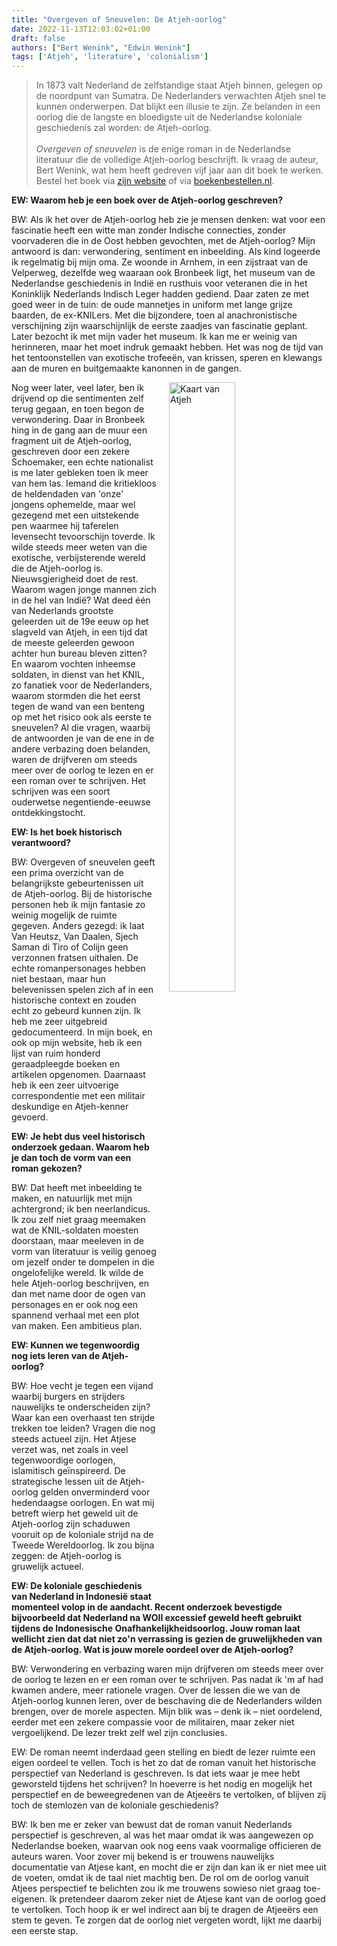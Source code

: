```yaml
---
title: "Overgeven of Sneuvelen: De Atjeh-oorlog"
date: 2022-11-13T12:03:02+01:00
draft: false
authors: ["Bert Wenink", "Edwin Wenink"]
tags: ['Atjeh', 'literature', 'colonialism']
---
```


> In 1873 valt Nederland de zelfstandige staat Atjeh binnen, gelegen op de noordpunt van Sumatra.
De Nederlanders verwachten Atjeh snel te kunnen onderwerpen.
Dat blijkt een illusie te zijn.
Ze belanden in een oorlog die de langste en bloedigste uit de Nederlandse koloniale geschiedenis zal worden: de Atjeh-oorlog.<br>
> <br>
> *Overgeven of sneuvelen* is de enige roman in de Nederlandse literatuur die de volledige Atjeh-oorlog beschrijft.
Ik vraag de auteur, Bert Wenink, wat hem heeft gedreven vijf jaar aan dit boek te werken.
Bestel het boek via [zijn website](https://bertwenink.nl/bestellen) of via [boekenbestellen.nl](https://www.boekenbestellen.nl/boek/overgeven-of-sneuvelen/9789083254203).

**EW: Waarom heb je een boek over de Atjeh-oorlog geschreven?**

BW: Als ik het over de Atjeh-oorlog heb zie je mensen denken: wat voor een fascinatie heeft een witte man zonder Indische connecties, zonder voorvaderen die in de Oost hebben gevochten, met de Atjeh-oorlog? Mijn antwoord is dan: verwondering, sentiment en inbeelding.
Als kind logeerde ik regelmatig bij mijn oma.
Ze woonde in Arnhem, in een zijstraat van de Velperweg, dezelfde weg waaraan ook Bronbeek ligt, het museum van de Nederlandse geschiedenis in Indië en rusthuis voor veteranen die in het Koninklijk Nederlands Indisch Leger hadden gediend.
Daar zaten ze met goed weer in de tuin: de oude mannetjes in uniform met lange grijze baarden, de ex-KNILers.
Met die bijzondere, toen al anachronistische verschijning zijn waarschijnlijk de eerste zaadjes van fascinatie geplant.
Later bezocht ik met mijn vader het museum.
Ik kan me er weinig van herinneren, maar het moet indruk gemaakt hebben.
Het was nog de tijd van het tentoonstellen van exotische trofeeën, van krissen, speren en klewangs aan de muren en buitgemaakte kanonnen in de gangen.

<!--![Kaart van Atjeh](/images/69/atjeh.png)-->
<figure>
	<img align="right" alt="Kaart van Atjeh" style="width:50%; margin-left: 20px" src="/images/69/atjeh.png" />
</figure>

Nog weer later, veel later, ben ik drijvend op die sentimenten zelf terug gegaan, en toen begon de verwondering.
Daar in Bronbeek hing in de gang aan de muur een fragment uit de Atjeh-oorlog, geschreven door een zekere Schoemaker, een echte nationalist is me later gebleken toen ik meer van hem las.
Iemand die kritiekloos de heldendaden van 'onze' jongens ophemelde, maar wel gezegend met een uitstekende pen waarmee hij taferelen levensecht tevoorschijn toverde.
Ik wilde steeds meer weten van die exotische, verbijsterende wereld die de Atjeh-oorlog is.
Nieuwsgierigheid doet de rest.
Waarom wagen jonge mannen zich in de hel van Indië? Wat deed één van Nederlands grootste geleerden uit de 19e eeuw op het slagveld van Atjeh, in een tijd dat de meeste geleerden gewoon achter hun bureau bleven zitten? En waarom vochten inheemse soldaten, in dienst van het KNIL, zo fanatiek voor de Nederlanders, waarom stormden die het eerst tegen de wand van een benteng op met het risico ook als eerste te sneuvelen? Al die vragen, waarbij de antwoorden je van de ene in de andere verbazing doen belanden, waren de drijfveren om steeds meer over de oorlog te lezen en er een roman over te schrijven.
Het schrijven was een soort ouderwetse negentiende-eeuwse ontdekkingstocht.

**EW: Is het boek historisch verantwoord?**

BW: Overgeven of sneuvelen geeft een prima overzicht van de belangrijkste gebeurtenissen uit de Atjeh-oorlog.
Bij de historische personen heb ik mijn fantasie zo weinig mogelijk de ruimte gegeven.
Anders gezegd: ik laat Van Heutsz, Van Daalen, Sjech Saman di Tiro of Colijn geen verzonnen fratsen uithalen.
De echte romanpersonages hebben niet bestaan, maar hun belevenissen spelen zich af in een historische context en zouden echt zo gebeurd kunnen zijn.
Ik heb me zeer uitgebreid gedocumenteerd.
In mijn boek, en ook op mijn website, heb ik een lijst van ruim honderd geraadpleegde boeken en artikelen opgenomen.
Daarnaast heb ik een zeer uitvoerige correspondentie met een militair deskundige en Atjeh-kenner gevoerd. 

**EW: Je hebt dus veel historisch onderzoek gedaan. Waarom heb je dan toch de vorm van een roman gekozen?**

BW: Dat heeft met inbeelding te maken, en natuurlijk met mijn achtergrond; ik ben neerlandicus.
Ik zou zelf niet graag meemaken wat de KNIL-soldaten moesten doorstaan, maar meeleven in de vorm van literatuur is veilig genoeg om jezelf onder te dompelen in die ongelofelijke wereld.
Ik wilde de hele Atjeh-oorlog beschrijven, en dan met name door de ogen van personages en er ook nog een spannend verhaal met een plot van  maken.
Een ambitieus plan.

**EW: Kunnen we tegenwoordig nog iets leren van de Atjeh-oorlog?**

BW: Hoe vecht je tegen een vijand waarbij burgers en strijders nauwelijks te onderscheiden zijn? Waar kan een overhaast ten strijde trekken toe leiden? Vragen die nog steeds actueel zijn.
Het Atjese verzet was, net zoals in veel tegenwoordige oorlogen, islamitisch geïnspireerd.
De strategische lessen uit de Atjeh-oorlog gelden onverminderd voor hedendaagse oorlogen.
En wat mij betreft wierp het geweld uit de Atjeh-oorlog zijn schaduwen vooruit op de koloniale strijd na de Tweede Wereldoorlog.
Ik zou bijna zeggen: de Atjeh-oorlog is gruwelijk actueel.

**EW: De koloniale geschiedenis van Nederland in Indonesië staat momenteel volop in de aandacht. Recent onderzoek bevestigde bijvoorbeeld dat Nederland na WOII excessief geweld heeft gebruikt tijdens de Indonesische Onafhankelijkheidsoorlog. Jouw roman laat wellicht zien dat dat niet zo'n verrassing is gezien de gruwelijkheden van de Atjeh-oorlog.
Wat is jouw morele oordeel over de Atjeh-oorlog?**

BW: Verwondering en verbazing waren mijn drijfveren om steeds meer over de oorlog te lezen en er een roman over te schrijven.
Pas nadat ik 'm af had kwamen andere, meer rationele vragen.
Over de lessen die we van de Atjeh-oorlog kunnen leren, over de beschaving die de Nederlanders wilden brengen, over de morele aspecten.
Mijn blik was – denk ik – niet oordelend, eerder met een zekere compassie voor de militairen, maar zeker niet vergoelijkend.
De lezer trekt zelf wel zijn conclusies. 

EW: De roman neemt inderdaad geen stelling en biedt de lezer ruimte een eigen oordeel te vellen. Toch is het zo dat de roman vanuit het historische perspectief van Nederland is geschreven.
Is dat iets waar je mee hebt geworsteld tijdens het schrijven?
In hoeverre is het nodig en mogelijk het perspectief en de beweegredenen van de Atjeeërs te vertolken, of blijven zij toch de stemlozen van de koloniale geschiedenis?

BW: Ik ben me er zeker van bewust dat de roman vanuit Nederlands perspectief is geschreven, al was het maar omdat ik was aangewezen op Nederlandse boeken, waarvan ook nog eens vaak voormalige officieren de auteurs waren.
Voor zover mij bekend is er trouwens nauwelijks documentatie van Atjese kant, en mocht die er zijn dan kan ik er niet mee uit de voeten, omdat ik de taal niet machtig ben.
De rol om de oorlog vanuit Atjees perspectief te belichten zou ik me trouwens sowieso niet graag toe-eigenen.
Ik pretendeer daarom zeker niet de Atjese kant van de oorlog goed te vertolken.
Toch hoop ik er wel indirect aan bij te dragen de Atjeeërs een stem te geven.
Te zorgen dat de oorlog niet vergeten wordt, lijkt me daarbij een eerste stap.
